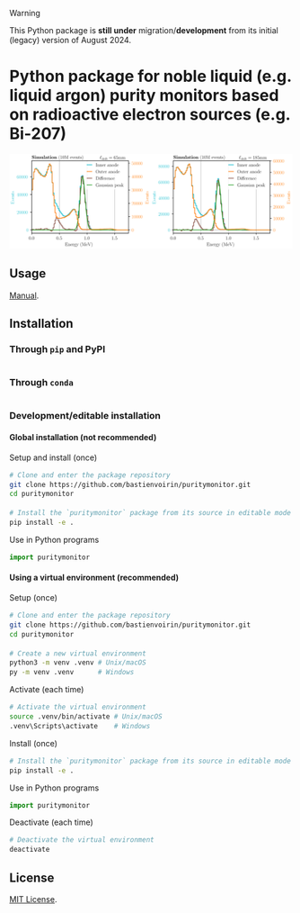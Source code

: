 > [!WARNING]  
> This Python package is **still under** migration/**development** from its initial (legacy) version of August 2024.

# Python package for noble liquid (e.g. liquid argon) purity monitors based on radioactive electron sources (e.g. Bi-207)

![](/static/dual_pm.svg)

## Usage

[Manual](/docs/manual%20(under%20development).pdf).

## Installation

### Through `pip` and PyPI

```sh
```

### Through `conda`

```sh
```

### Development/editable installation

#### Global installation (not recommended)

Setup and install (once)

```sh
# Clone and enter the package repository
git clone https://github.com/bastienvoirin/puritymonitor.git
cd puritymonitor

# Install the `puritymonitor` package from its source in editable mode
pip install -e .
```

Use in Python programs

```py
import puritymonitor
```

#### Using a virtual environment (recommended)

Setup (once)

```sh
# Clone and enter the package repository
git clone https://github.com/bastienvoirin/puritymonitor.git
cd puritymonitor

# Create a new virtual environment
python3 -m venv .venv # Unix/macOS
py -m venv .venv      # Windows
```

Activate (each time)

```sh
# Activate the virtual environment
source .venv/bin/activate # Unix/macOS
.venv\Scripts\activate    # Windows
```

Install (once)

```sh
# Install the `puritymonitor` package from its source in editable mode
pip install -e .
```

Use in Python programs

```py
import puritymonitor
```

Deactivate (each time)

```sh
# Deactivate the virtual environment
deactivate
```

## License

[MIT License](/LICENSE).
